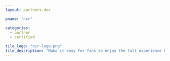 ```yaml
---
layout: partners-doc

pname: "ncr"

categories: 
  - partner
  - certified

tile_logo: "ncr-logo.png"
tile_description: "Make it easy for fans to enjoy the full experience by adding cash value to their printed or mobile ticket at the time of purchase to buy merchandise, food and beverages at any venue outlet with NCR's Loaded Ticket solution, another way that NCR helps you engage guests and drive sales; the system allows price level changes for Ticketmaster members."
---
```

